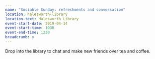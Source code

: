 ```yaml
---
name: "Sociable Sunday: refreshments and conversation"
location: halesworth-library
location-text: Halesworth Library
event-start-date: 2019-04-14
event-start-time: 1030
event-end-time: 1230
breadcrumb: y
---
```


Drop into the library to chat and make new friends over tea and coffee.
